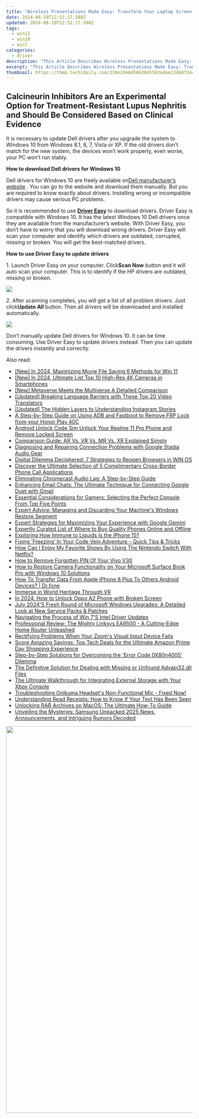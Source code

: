 ```yaml
---
title: "Wireless Presentations Made Easy: Transform Your Laptop Screen Onto Your TV Using HDMI (Visual Aid Provided)"
date: 2024-08-19T12:52:17.588Z
updated: 2024-08-20T12:52:17.588Z
tags:
  - win11
  - win10
  - win7
categories:
  - driver
description: "This Article Describes Wireless Presentations Made Easy: Transform Your Laptop Screen Onto Your TV Using HDMI (Visual Aid Provided)"
excerpt: "This Article Describes Wireless Presentations Made Easy: Transform Your Laptop Screen Onto Your TV Using HDMI (Visual Aid Provided)"
thumbnail: https://thmb.techidaily.com/238e2de8d5663845563adee13d68f244664dc4975f435870883240d8e13b1f76.jpg
---
```


## Calcineurin Inhibitors Are an Experimental Option for Treatment-Resistant Lupus Nephritis and Should Be Considered Based on Clinical Evidence

It is necessary to update Dell drivers after you upgrade the system to Windows 10 from Windows 8.1, 8, 7, Vista or XP. If the old drivers don’t match for the new system, the devices won’t work properly, even worse, your PC won’t run stably.

 **How to download Dell drivers for Windows 10**

  Dell drivers for Windows 10 are freely available on[Dell manufacturer’s website](https://shop-links.co/link/?exclusive=1&publisher_slug=itechdaily19598&url=http%3A%2F%2Fwww.dell.com%2F) . You can go to the website and download them manually. But you are required to know exactly about drivers. Installing wrong or incompatible drivers may cause serious PC problems.

  So it is recommended to use **[Driver Easy](https://tools.techidaily.com/drivereasy/download/)**  to download drivers. Driver Easy is compatible with Windows 10\. It has the latest Windows 10 Dell drivers once they are available from the manufacturer’s website. With Driver Easy, you don’t have to worry that you will download wrong drivers. Driver Easy will scan your computer and identify which drivers are outdated, corrupted, missing or broken. You will get the best-matched drivers.

 **How to use Driver Easy to update drivers**

  1\. Launch Driver Easy on your computer. Click**Scan Now** button and it will auto scan your computer. This is to identify if the HP drivers are outdated, missing or broken.  
  
![](https://images.drivereasy.com/wp-content/uploads/2017/04/img_5901e0d413e86.png)

  2\. After scanning completes, you will get a list of all problem drivers. Just click**Update All**  button. Then all drivers will be downloaded and installed automatically.  
  
![](https://images.drivereasy.com/wp-content/uploads/2017/04/img_5901e0db9623b.jpg)

 Don’t manually update Dell drivers for Windows 10\. It can be time consuming. Use Driver Easy to update drivers instead. Then you can update the drivers instantly and correctly.

<ins class="adsbygoogle"
     style="display:block"
     data-ad-format="autorelaxed"
     data-ad-client="ca-pub-7571918770474297"
     data-ad-slot="1223367746"></ins>



<ins class="adsbygoogle"
     style="display:block"
     data-ad-client="ca-pub-7571918770474297"
     data-ad-slot="8358498916"
     data-ad-format="auto"
     data-full-width-responsive="true"></ins>

<span class="atpl-alsoreadstyle">Also read:</span>
<div><ul>
<li><a href="https://screen-recording.techidaily.com/new-in-2024-maximizing-movie-file-saving-6-methods-for-win-11/"><u>[New] In 2024, Maximizing Movie File Saving  6 Methods for Win 11</u></a></li>
<li><a href="https://vp-tips.techidaily.com/new-in-2024-ultimate-list-top-10-high-res-4k-cameras-in-smartphones/"><u>[New] In 2024, Ultimate List  Top 10 High-Res 4K Cameras in Smartphones</u></a></li>
<li><a href="https://extra-skills.techidaily.com/new-metaverse-meets-the-multiverse-a-detailed-comparison/"><u>[New] Metaverse Meets the Multiverse  A Detailed Comparison</u></a></li>
<li><a href="https://extra-hints.techidaily.com/updated-breaking-language-barriers-with-these-top-20-video-translators/"><u>[Updated] Breaking Language Barriers with These Top 20 Video Translators</u></a></li>
<li><a href="https://instagram-videos.techidaily.com/updated-the-hidden-layers-to-understanding-instagram-stories/"><u>[Updated] The Hidden Layers to Understanding Instagram Stories</u></a></li>
<li><a href="https://bypass-frp.techidaily.com/a-step-by-step-guide-on-using-adb-and-fastboot-to-remove-frp-lock-from-your-honor-play-40c-by-drfone-android/"><u>A Step-by-Step Guide on Using ADB and Fastboot to Remove FRP Lock from your Honor Play 40C</u></a></li>
<li><a href="https://sim-unlock.techidaily.com/android-unlock-code-sim-unlock-your-realme-11-pro-phone-and-remove-locked-screen-by-drfone-android/"><u>Android Unlock Code Sim Unlock Your Realme 11 Pro Phone and Remove Locked Screen</u></a></li>
<li><a href="https://tech-renaissance.techidaily.com/comparison-guide-ar-vs-vr-vs-mr-vs-xr-explained-simply/"><u>Comparison Guide: AR Vs. VR Vs. MR Vs. XR Explained Simply</u></a></li>
<li><a href="https://tech-recovery.techidaily.com/diagnosing-and-repairing-connection-problems-with-google-stadia-audio-gear/"><u>Diagnosing and Repairing Connection Problems with Google Stadia Audio Gear</u></a></li>
<li><a href="https://windows11.techidaily.com/digital-dilemma-deciphered-7-strategies-to-reopen-browsers-in-win-os/"><u>Digital Dilemma Deciphered: 7 Strategies to Reopen Browsers in WIN OS</u></a></li>
<li><a href="https://tech-recovery.techidaily.com/discover-the-ultimate-selection-of-5-complimentary-cross-border-phone-call-applications/"><u>Discover the Ultimate Selection of 5 Complimentary Cross-Border Phone Call Applications</u></a></li>
<li><a href="https://tech-recovery.techidaily.com/eliminating-chromecast-audio-lag-a-step-by-step-guide/"><u>Eliminating Chromecast Audio Lag: A Step-by-Step Guide</u></a></li>
<li><a href="https://tech-recovery.techidaily.com/enhancing-email-chats-the-ultimate-technique-for-connecting-google-duet-with-gmail/"><u>Enhancing Email Chats: The Ultimate Technique for Connecting Google Duet with Gmail</u></a></li>
<li><a href="https://tech-recovery.techidaily.com/essential-considerations-for-gamers-selecting-the-perfect-console-from-top-five-points/"><u>Essential Considerations for Gamers: Selecting the Perfect Console From Top Five Points</u></a></li>
<li><a href="https://tech-recovery.techidaily.com/expert-advice-managing-and-discarding-your-machines-windows-restore-segment/"><u>Expert Advice: Managing and Discarding Your Machine's Windows Restore Segment</u></a></li>
<li><a href="https://tech-recovery.techidaily.com/expert-strategies-for-maximizing-your-experience-with-google-gemini/"><u>Expert Strategies for Maximizing Your Experience with Google Gemini</u></a></li>
<li><a href="https://tech-recovery.techidaily.com/expertly-curated-list-of-where-to-buy-quality-phones-online-and-offline/"><u>Expertly Curated List of Where to Buy Quality Phones Online and Offline</u></a></li>
<li><a href="https://tech-recovery.techidaily.com/exploring-how-immune-to-liquids-is-the-iphone-15/"><u>Exploring How Immune to Liquids Is the iPhone 15?</u></a></li>
<li><a href="https://win-blog.techidaily.com/fixing-freezing-in-your-code-vein-adventure-quick-tips-and-tricks/"><u>Fixing 'Freezing' In Your Code Vein Adventure – Quick Tips & Tricks</u></a></li>
<li><a href="https://tech-recovery.techidaily.com/how-can-i-enjoy-my-favorite-shows-by-using-the-nintendo-switch-with-netflix/"><u>How Can I Enjoy My Favorite Shows By Using The Nintendo Switch With Netflix?</u></a></li>
<li><a href="https://unlock-android.techidaily.com/how-to-remove-forgotten-pin-of-your-vivo-v30-by-drfone-android/"><u>How to Remove Forgotten PIN Of Your Vivo V30</u></a></li>
<li><a href="https://win-howtos.techidaily.com/how-to-restore-camera-functionality-on-your-microsoft-surface-book-pro-with-windows-10-solutions/"><u>How to Restore Camera Functionality on Your Microsoft Surface Book Pro with Windows 10 Solutions</u></a></li>
<li><a href="https://techidaily.com/how-to-transfer-data-from-apple-iphone-8-plus-to-others-android-devices-drfone-by-drfone-transfer-data-from-ios-transfer-data-from-ios/"><u>How To Transfer Data From Apple iPhone 8 Plus To Others Android Devices? | Dr.fone</u></a></li>
<li><a href="https://extra-hints.techidaily.com/immerse-in-world-heritage-through-vr/"><u>Immerse in World Heritage Through VR</u></a></li>
<li><a href="https://android-unlock.techidaily.com/in-2024-how-to-unlock-oppo-a2-phone-with-broken-screen-by-drfone-android/"><u>In 2024, How to Unlock Oppo A2 Phone with Broken Screen</u></a></li>
<li><a href="https://tech-recovery.techidaily.com/july-2024s-fresh-round-of-microsoft-windows-upgrades-a-detailed-look-at-new-service-packs-and-patches/"><u>July 2024'S Fresh Round of Microsoft Windows Upgrades: A Detailed Look at New Service Packs & Patches</u></a></li>
<li><a href="https://network-issues.techidaily.com/navigating-the-process-of-win-7s-intel-driver-updates/"><u>Navigating the Process of Win 7'S Intel Driver Updates</u></a></li>
<li><a href="https://buynow-marvelous.techidaily.com/professional-review-the-mighty-linksys-ea9500-a-cutting-edge-home-router-unleashed/"><u>Professional Review: The Mighty Linksys EA9500 - A Cutting-Edge Home Router Unleashed</u></a></li>
<li><a href="https://tech-recovery.techidaily.com/rectifying-problems-when-your-zooms-visual-input-device-fails/"><u>Rectifying Problems When Your Zoom's Visual Input Device Fails</u></a></li>
<li><a href="https://tech-recovery.techidaily.com/score-amazing-savings-top-tech-deals-for-the-ultimate-amazon-prime-day-shopping-experience/"><u>Score Amazing Savings: Top Tech Deals for the Ultimate Amazon Prime Day Shopping Experience</u></a></li>
<li><a href="https://tech-recovery.techidaily.com/step-by-step-solutions-for-overcoming-the-error-code-0x80n4005-dilemma/"><u>Step-by-Step Solutions for Overcoming the 'Error Code 0X80n4005' Dilemma</u></a></li>
<li><a href="https://tech-recovery.techidaily.com/the-definitive-solution-for-dealing-with-missing-or-unfound-advapi32dll-files/"><u>The Definitive Solution for Dealing with Missing or Unfound Advapi32.dll Files</u></a></li>
<li><a href="https://tech-recovery.techidaily.com/the-ultimate-walkthrough-for-integrating-external-storage-with-your-xbox-console/"><u>The Ultimate Walkthrough for Integrating External Storage with Your Xbox Console</u></a></li>
<li><a href="https://sound-issues.techidaily.com/troubleshooting-onikuma-headsets-non-functional-mic-fixed-now/"><u>Troubleshooting Onikuma Headset's Non-Functional Mic - Fixed Now!</u></a></li>
<li><a href="https://tech-recovery.techidaily.com/understanding-read-receipts-how-to-know-if-your-text-has-been-seen/"><u>Understanding Read Receipts: How to Know if Your Text Has Been Seen</u></a></li>
<li><a href="https://tech-recovery.techidaily.com/unlocking-rar-archives-on-macos-the-ultimate-how-to-guide/"><u>Unlocking RAR Archives on MacOS: The Ultimate How-To Guide</u></a></li>
<li><a href="https://tech-recovery.techidaily.com/unveiling-the-mysteries-samsung-unpacked-2025-news-announcements-and-intriguing-rumors-decoded/"><u>Unveiling the Mysteries: Samsung Unpacked 2025 News, Announcements, and Intriguing Rumors Decoded</u></a></li>
</ul></div>

<!-- affiliate ads begin -->
<a href="https://tokenmetrics.sjv.io/c/5597632/1864921/20702" target="_top" id="1864921"><img src="//a.impactradius-go.com/display-ad/20702-1864921" border="0" alt="" width="1251" height="1042"/></a>
<!-- affiliate ads end -->